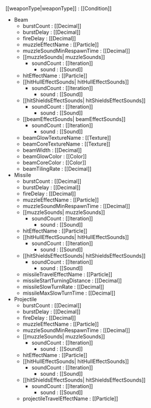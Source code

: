 [[weaponType|weaponType]] : [[Condition]]
   * Beam
     * burstCount : [[Decimal]]
     * burstDelay : [[Decimal]]
     * fireDelay : [[Decimal]]
     * muzzleEffectName : [[Particle]]
     * muzzleSoundMinRespawnTime : [[Decimal]]
     * [[muzzleSounds| muzzleSounds]]
       * soundCount : [[Iteration]]
         * sound : [[Sound]]
     * hitEffectName : [[Particle]]
     * [[hitHullEffectSounds| hitHullEffectSounds]]
       * soundCount : [[Iteration]]
         * sound : [[Sound]]
     * [[hitShieldsEffectSounds| hitShieldsEffectSounds]]
       * soundCount : [[Iteration]]
         * sound : [[Sound]]
     * [[beamEffectSounds| beamEffectSounds]]
       * soundCount : [[Iteration]]
         * sound : [[Sound]]
     * beamGlowTextureName : [[Texture]]
     * beamCoreTextureName : [[Texture]]
     * beamWidth : [[Decimal]]
     * beamGlowColor : [[Color]]
     * beamCoreColor : [[Color]]
     * beamTilingRate : [[Decimal]]
   * Missile
     * burstCount : [[Decimal]]
     * burstDelay : [[Decimal]]
     * fireDelay : [[Decimal]]
     * muzzleEffectName : [[Particle]]
     * muzzleSoundMinRespawnTime : [[Decimal]]
     * [[muzzleSounds| muzzleSounds]]
       * soundCount : [[Iteration]]
         * sound : [[Sound]]
     * hitEffectName : [[Particle]]
     * [[hitHullEffectSounds| hitHullEffectSounds]]
       * soundCount : [[Iteration]]
         * sound : [[Sound]]
     * [[hitShieldsEffectSounds| hitShieldsEffectSounds]]
       * soundCount : [[Iteration]]
         * sound : [[Sound]]
     * missileTravelEffectName : [[Particle]]
     * missileStartTurningDistance : [[Decimal]]
     * missileSlowTurnRate : [[Decimal]]
     * missileMaxSlowTurnTime : [[Decimal]]
   * Projectile
     * burstCount : [[Decimal]]
     * burstDelay : [[Decimal]]
     * fireDelay : [[Decimal]]
     * muzzleEffectName : [[Particle]]
     * muzzleSoundMinRespawnTime : [[Decimal]]
     * [[muzzleSounds| muzzleSounds]]
       * soundCount : [[Iteration]]
         * sound : [[Sound]]
     * hitEffectName : [[Particle]]
     * [[hitHullEffectSounds| hitHullEffectSounds]]
       * soundCount : [[Iteration]]
         * sound : [[Sound]]
     * [[hitShieldsEffectSounds| hitShieldsEffectSounds]]
       * soundCount : [[Iteration]]
         * sound : [[Sound]]
     * projectileTravelEffectName : [[Particle]]
